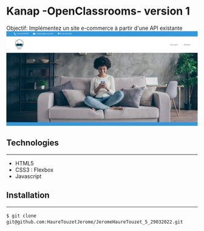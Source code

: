 # Kanap -OpenClassrooms- version 1

Objectif: Implémentez un site e-commerce à partir d'une API existante
![Image text](/front/images/kanap.jpg)

## Technologies
***
* HTML5
* CSS3 : Flexbox
* Javascript
## Installation
***
```
$ git clone git@github.com:HaureTouzetJerome/JeromeHaureTouzet_5_29032022.git
```